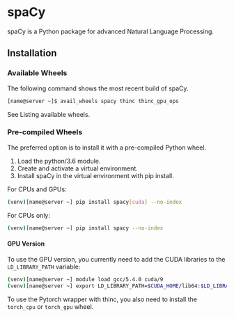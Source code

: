 # spaCy

spaCy is a Python package for advanced Natural Language Processing.

## Installation

### Available Wheels

The following command shows the most recent build of spaCy.

```bash
[name@server ~]$ avail_wheels spacy thinc thinc_gpu_ops
```

See Listing available wheels.


### Pre-compiled Wheels

The preferred option is to install it with a pre-compiled Python wheel.

1. Load the python/3.6 module.
2. Create and activate a virtual environment.
3. Install spaCy in the virtual environment with pip install.

For CPUs and GPUs:

```bash
(venv)[name@server ~] pip install spacy[cuda] --no-index
```

For CPUs only:

```bash
(venv)[name@server ~] pip install spacy --no-index
```

#### GPU Version

To use the GPU version, you currently need to add the CUDA libraries to the `LD_LIBRARY_PATH` variable:

```bash
(venv)[name@server ~] module load gcc/5.4.0 cuda/9
(venv)[name@server ~] export LD_LIBRARY_PATH=$CUDA_HOME/lib64:$LD_LIBRARY_PATH
```

To use the Pytorch wrapper with thinc, you also need to install the `torch_cpu` or `torch_gpu` wheel.
